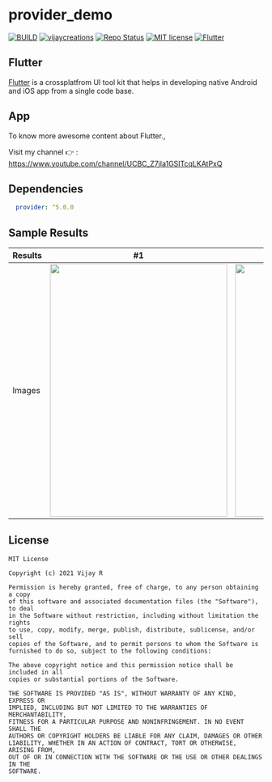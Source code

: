 # provider_demo

[![BUILD](https://img.shields.io/badge/Build-Passing-<COLOR>.svg)](https://github.com/vijayinyoutube/provider_demo)
[![vijaycreations](https://img.shields.io/badge/Follow_me-vijaycreations-orange.svg?&logo=youtube&logoColor=orange)](https://www.youtube.com/channel/UCBC_Z7jla1GSITcqLKAtPxQ)
[![Repo Status](https://img.shields.io/badge/RepoStatus-Active-blueviolet.svg)](https://github.com/vijayinyoutube/provider_demo)
[![MIT license](https://img.shields.io/badge/License-MIT-red.svg)](https://github.com/vijayinyoutube/provider_demo)
[![Flutter](https://img.shields.io/badge/_Flutter_-App-grey.svg?&logo=Flutter&logoColor=white&labelColor=blue)](https://github.com/vijayinyoutube/provider_demo)



## Flutter
[Flutter](https://flutter.dev/) is a crossplatfrom UI tool kit that helps in developing native Android and iOS app from a single code base.



## App

To know more awesome content about Flutter., 

Visit my channel 👉 : https://www.youtube.com/channel/UCBC_Z7jla1GSITcqLKAtPxQ

## Dependencies
```pubspec.yaml
  provider: ^5.0.0
```

## Sample Results

Results | #1 | #2 |
--- | --- | --- |
Images | <img src="https://user-images.githubusercontent.com/58719230/118356860-d0ee5680-b594-11eb-8d89-9c3b32899006.png" width="350" height="500"> | <img src="https://user-images.githubusercontent.com/58719230/118356991-64c02280-b595-11eb-8048-609fb03fd8db.png" width="350" height="500"> |


## License

```
MIT License

Copyright (c) 2021 Vijay R

Permission is hereby granted, free of charge, to any person obtaining a copy
of this software and associated documentation files (the "Software"), to deal
in the Software without restriction, including without limitation the rights
to use, copy, modify, merge, publish, distribute, sublicense, and/or sell
copies of the Software, and to permit persons to whom the Software is
furnished to do so, subject to the following conditions:

The above copyright notice and this permission notice shall be included in all
copies or substantial portions of the Software.

THE SOFTWARE IS PROVIDED "AS IS", WITHOUT WARRANTY OF ANY KIND, EXPRESS OR
IMPLIED, INCLUDING BUT NOT LIMITED TO THE WARRANTIES OF MERCHANTABILITY,
FITNESS FOR A PARTICULAR PURPOSE AND NONINFRINGEMENT. IN NO EVENT SHALL THE
AUTHORS OR COPYRIGHT HOLDERS BE LIABLE FOR ANY CLAIM, DAMAGES OR OTHER
LIABILITY, WHETHER IN AN ACTION OF CONTRACT, TORT OR OTHERWISE, ARISING FROM,
OUT OF OR IN CONNECTION WITH THE SOFTWARE OR THE USE OR OTHER DEALINGS IN THE
SOFTWARE.
```
